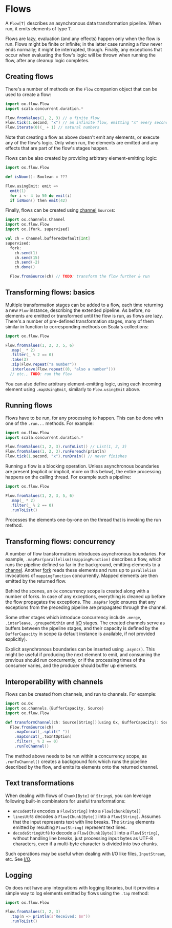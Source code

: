 # Flows

A `Flow[T]` describes an asynchronous data transformation pipeline. When run, it emits elements of type `T`.

Flows are lazy, evaluation (and any effects) happen only when the flow is run. Flows might be finite or infinite; in the latter case running a flow never ends normally; it might be interrupted, though. Finally, any exceptions that occur when evaluating the flow's logic will be thrown when running the flow, after any cleanup logic completes.

## Creating flows

There's a number of methods on the `Flow` companion object that can be used to create a flow:

```scala mdoc:compile-only
import ox.flow.Flow
import scala.concurrent.duration.*

Flow.fromValues(1, 2, 3) // a finite flow
Flow.tick(1.second, "x") // an infinite flow, emitting "x" every second
Flow.iterate(0)(_ + 1) // natural numbers
```

Note that creating a flow as above doesn't emit any elements, or execute any of the flow's logic. Only when run, the elements are emitted and any effects that are part of the flow's stages happen.

Flows can be also created by providing arbitrary element-emitting logic:

```scala mdoc:compile-only
import ox.flow.Flow

def isNoon(): Boolean = ???

Flow.usingEmit: emit =>
  emit(1)
  for i <- 4 to 50 do emit(i)
  if isNoon() then emit(42)
```

Finally, flows can be created using [channel](channels.md) `Source`s:

```scala mdoc:compile-only
import ox.channels.Channel
import ox.flow.Flow
import ox.{fork, supervised}

val ch = Channel.bufferedDefault[Int]
supervised:
  fork:
    ch.send(1)
    ch.send(15)
    ch.send(-2)
    ch.done()

  Flow.fromSource(ch) // TODO: transform the flow further & run
```

## Transforming flows: basics

Multiple transformation stages can be added to a flow, each time returning a new `Flow` instance, describing the extended pipeline. As before, no elements are emitted or transformed until the flow is run, as flows are lazy. There's a number of pre-defined transformation stages, many of them similar in function to corresponding methods on Scala's collections:

```scala mdoc:compile-only
import ox.flow.Flow

Flow.fromValues(1, 2, 3, 5, 6)
  .map(_ * 2)
  .filter(_ % 2 == 0)
  .take(3)
  .zip(Flow.repeat("a number"))
  .interleave(Flow.repeat((0, "also a number")))
  // etc., TODO: run the flow
```

You can also define arbitrary element-emitting logic, using each incoming element using `.mapUsingEmit`, similarly to `Flow.usingEmit` above.

## Running flows

Flows have to be run, for any processing to happen. This can be done with one of the `.run...` methods. For example:

```scala mdoc:compile-only
import ox.flow.Flow
import scala.concurrent.duration.*

Flow.fromValues(1, 2, 3).runToList() // List(1, 2, 3)
Flow.fromValues(1, 2, 3).runForeach(println)
Flow.tick(1.second, "x").runDrain() // never finishes
```

Running a flow is a blocking operation. Unless asynchronous boundaries are present (explicit or implicit, more on this below), the entire processing happens on the calling thread. For example such a pipeline:

```scala mdoc:compile-only
import ox.flow.Flow

Flow.fromValues(1, 2, 3, 5, 6)
  .map(_ * 2)
  .filter(_ % 2 == 0)
  .runToList()
```

Processes the elements one-by-one on the thread that is invoking the run method.

## Transforming flows: concurrency

A number of flow transformations introduces asynchronous boundaries. For example, `.mapPar(parallelism)(mappingFunction)` describes a flow, which runs the pipeline defined so far in the background, emitting elements to a [channel](channels.md). Another [fork](../structured-concurrency/fork-join.md) reads these elements and runs up to `parallelism` invocations of `mappingFunction` concurrently. Mapped elements are then emitted by the returned flow.

Behind the scenes, an `Ox` concurrency scope is created along with a number of forks. In case of any exceptions, everything is cleaned up before the flow propagates the exceptions. The `.mapPar` logic ensures that any exceptions from the preceding pipeline are propagated through the channel.

Some other stages which introduce concurrency include `.merge`, `.interleave`, `.groupedWithin` and [I/O](io.md) stages. The created channels serve as buffers between the pipeline stages, and their capacity is defined by the `BufferCapacity` in scope (a default instance is available, if not provided explicitly).

Explicit asynchronous boundaries can be inserted using `.async()`. This might be useful if producing the next element to emit, and consuming the previous should run concurrently; or if the processing times of the consumer varies, and the producer should buffer up elements.

## Interoperability with channels

Flows can be created from channels, and run to channels. For example:

```scala mdoc:compile-only
import ox.Ox
import ox.channels.{BufferCapacity, Source}
import ox.flow.Flow

def transformChannel(ch: Source[String])(using Ox, BufferCapacity): Source[Int] =
  Flow.fromSource(ch)
    .mapConcat(_.split(" "))
    .mapConcat(_.toIntOption)
    .filter(_ % 2 == 0)
    .runToChannel()
```

The method above needs to be run within a concurrency scope, as `.runToChannel()` creates a background fork which runs the pipeline described by the flow, and emits its elements onto the returned channel.

## Text transformations

When dealing with flows of `Chunk[Byte]` or `String`s, you can leverage following built-in combinators for useful transformations:

* `encodeUtf8` encodes a `Flow[String]` into a `Flow[Chunk[Byte]]`
* `linesUtf8` decodes a `Flow[Chunk[Byte]]` into a `Flow[String]`. Assumes that the input represents text with line breaks. The `String` elements emitted by resulting `Flow[String]` represent text lines.
* `decodeStringUtf8` to decode a `Flow[Chunk[Byte]]` into a `Flow[String]`, without handling line breaks, just processing input bytes as UTF-8 characters, even if a multi-byte character is divided into two chunks.

Such operations may be useful when dealing with I/O like files, `InputStream`, etc. See [I/O](io.md).

## Logging

Ox does not have any integrations with logging libraries, but it provides a simple way to log elements emitted by flows using the `.tap` method:

```scala mdoc:compile-only
import ox.flow.Flow

Flow.fromValues(1, 2, 3)
  .tap(n => println(s"Received: $n"))
  .runToList()
```
